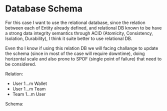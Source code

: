 # Database Schema

For this case I want to use the relational database, since the relation between each of Entity already defined, and relational DB known to be have a strong data integrity semantics through ACID (Atomicity, Consistency, Isolation, Durability), I think it suite better to use relational DB.

Even tho I know if using this relation DB we will facing challange to update the schema (since in most of the case will require downtime), doing horizontal scale and also prone to SPOF (single point of failure) that need to be considered. 

Relation:

- User 1...m Wallet
- User 1...m Team
- Team 1...m User

Schema:

